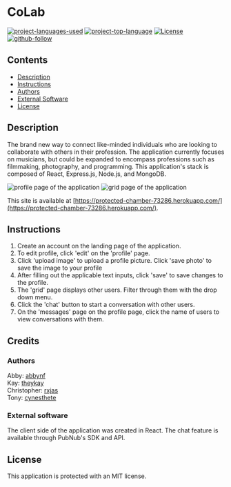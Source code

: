 # CoLab

[![project-languages-used](https://img.shields.io/github/languages/count/theykay/CoLab?color=important)](https://github.com/theykay/CoLab)
[![project-top-language](https://img.shields.io/github/languages/top/theykay/CoLab?color=blueviolet)](https://github.com/theykay/CoLab)
[![License](https://img.shields.io/github/license/theykay/CoLab)](https://github.com/theykay/CoLab/blob/main/LICENSE)
[![github-follow](https://img.shields.io/github/followers/theykay?label=Follow&logoColor=purple&style=social)](https://github.com/theykay)

## Contents
* [Description](#description)
* [Instructions](#instructions)
* [Authors](#authors)
* [External Software](#external-software)
* [License](#license)

## Description
The brand new way to connect like-minded individuals who are looking to collaborate with others in their profession. The application currently focuses on musicians, but could be expanded to encompass professions such as filmmaking, photography, and programming.
This application's stack is composed of React, Express.js, Node.js, and MongoDB.

![profile page of the application](./client/public/assets/images/readme/profile-page.png)
![grid page of the application](./client/public/assets/images/readme/grid-page.png)

This site is available at [https://protected-chamber-73286.herokuapp.com/](https://protected-chamber-73286.herokuapp.com/).

## Instructions
1. Create an account on the landing page of the application. 
2. To edit profile, click 'edit' on the 'profile' page.
3. Click 'upload image' to upload a profile picture. Click 'save photo' to save the image to your profile
4. After filling out the applicable text inputs, click 'save' to save changes to the profile. 
5. The 'grid' page displays other users. Filter through them with the drop down menu. 
6. Click the 'chat' button to start a conversation with other users.
7. On the 'messages' page on the profile page, click the name of users to view conversations with them.

## Credits
### Authors
Abby: [abbynf](https://github.com/abbynf)\
Kay: [theykay](https://github.com/theykay)\
Christopher: [rxjas](https://github.com/rxjas)\
Tony: [cynesthete](https://github.com/cynesthete)

### External software
The client side of the application was created in React. The chat feature is available through PubNub's SDK and API.

## License
This application is protected with an MIT license.

